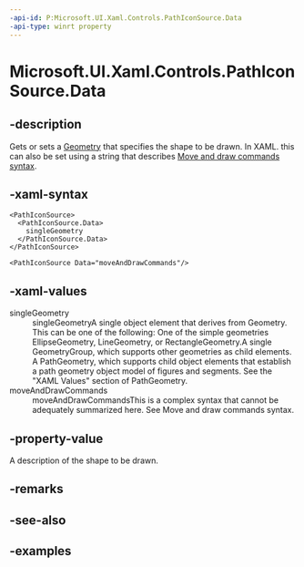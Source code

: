 ```yaml
---
-api-id: P:Microsoft.UI.Xaml.Controls.PathIconSource.Data
-api-type: winrt property
---
```


<!-- Property syntax.
public Geometry Data { get;  set; }
-->

# Microsoft.UI.Xaml.Controls.PathIconSource.Data

## -description

Gets or sets a [Geometry](/uwp/api/windows.ui.xaml.media.geometry) that specifies the shape to be drawn. In XAML. this can also be set using a string that describes [Move and draw commands syntax](http://msdn.microsoft.com/library/7772bc3e-a631-46ff-9940-3dd5b9d0e0d9).

## -xaml-syntax

```xaml
<PathIconSource>
  <PathIconSource.Data>
    singleGeometry
  </PathIconSource.Data>
</PathIconSource>
```

```xaml
<PathIconSource Data="moveAndDrawCommands"/>
```

## -xaml-values

<dl><dt>singleGeometry</dt><dd>singleGeometryA single object element that derives from Geometry. This can be one of the following: One of the simple geometries EllipseGeometry, LineGeometry, or RectangleGeometry.A single GeometryGroup, which supports other geometries as child elements. A PathGeometry, which supports child object elements that establish a path geometry object model of figures and segments. See the "XAML Values" section of PathGeometry.</dd>
<dt>moveAndDrawCommands</dt><dd>moveAndDrawCommandsThis is a complex syntax that cannot be adequately summarized here. See Move and draw commands syntax.</dd>
</dl>

## -property-value

A description of the shape to be drawn.

## -remarks

## -see-also

## -examples

